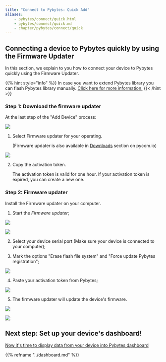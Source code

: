 ```yaml
---
title: "Connect to Pybytes: Quick Add"
aliases:
    - pybytes/connect/quick.html
    - pybytes/connect/quick.md
    - chapter/pybytes/connect/quick
---
```


## Connecting a device to Pybytes quickly by using the Firmware Updater

In this section, we explain to you how to connect your device to Pybytes quickly using the Firmware Updater.

{{% hint style="info" %}}
In case you want to extend Pybytes library you can flash Pybytes library manually. [Click here for more information.](flash)
{{< /hint >}}

### Step 1: Download the firmware updater

At the last step of the "Add Device" process:

![](/gitbook/assets/pybytes/add-device/final-step.png)

1. Select Firmware updater for your operating.

    (Firmware updater is also available in [Downloads](https://pycom.io/downloads/) section on pycom.io)

![](/gitbook/assets/8-1.png)

2. Copy the activation token.

    The activation token is valid for one hour. If your activation token is expired, you can create a new one.

### Step 2: Firmware updater

Install the Firmware updater on your computer.

1. Start the *Firmware updater*;

![](/gitbook/assets/1-1.png)

![](/gitbook/assets/2%20%281%29.png)

2. Select your device serial port (Make sure your device is connected to your computer);

3. Mark the options "Erase flash file system" and "Force update Pybytes registration";

![](/gitbook/assets/3.png)

4. Paste your activation token from Pybytes;

![](/gitbook/assets/5-1.gif)

5. The firmware updater will update the device's firmware.

![](/gitbook/assets/6%20%281%29.png)

![](/gitbook/assets/7%20%282%29.png)

## Next step: Set up your device's dashboard!

[Now it's time to display data from your device into Pybytes dashboard](../dashboard)

{{% refname "../dashboard.md" %}}

